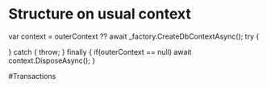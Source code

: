 ﻿# Structure on usual context

var context = outerContext ?? await _factory.CreateDbContextAsync();
try
{

}
catch
{
    throw;
}
finally
{
    if(outerContext == null) await context.DisposeAsync();
}


#Transactions
